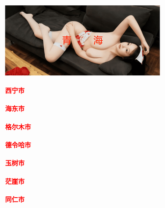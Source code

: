 ![Flowchart](images/qhs.png ':class=banner-image')

## <span style="color:red;">西宁市</span>

## <span style="color:red;">海东市</span>

## <span style="color:red;">格尔木市</span>

## <span style="color:red;">德令哈市</span>

## <span style="color:red;">玉树市</span>

## <span style="color:red;">茫崖市</span>

## <span style="color:red;">同仁市</span>

